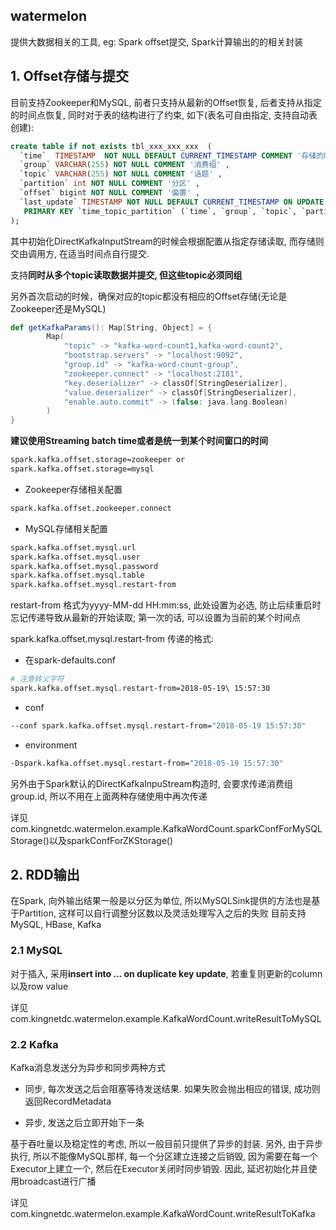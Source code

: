 ## watermelon

提供大数据相关的工具, eg: Spark offset提交, Spark计算输出的的相关封装

## 1. Offset存储与提交

目前支持Zookeeper和MySQL, 前者只支持从最新的Offset恢复, 后者支持从指定的时间点恢复, 同时对于表的结构进行了约束, 如下(表名可自由指定, 支持自动表创建):


```sql
create table if not exists tbl_xxx_xxx_xxx  (
  `time`  TIMESTAMP  NOT NULL DEFAULT CURRENT_TIMESTAMP COMMENT '存储的时间', -- 插入或更新时不修改此字段
  `group` VARCHAR(255) NOT NULL COMMENT '消费组' ,
  `topic` VARCHAR(255) NOT NULL COMMENT '话题' ,
  `partition` int NOT NULL COMMENT '分区' ,
  `offset` bigint NOT NULL COMMENT '偏置' ,
  `last_update` TIMESTAMP NOT NULL DEFAULT CURRENT_TIMESTAMP ON UPDATE CURRENT_TIMESTAMP COMMENT '最后更新时间' ,
   PRIMARY KEY `time_topic_partition` (`time`, `group`, `topic`, `partition`)
);
```

其中初始化DirectKafkaInputStream的时候会根据配置从指定存储读取, 而存储则交由调用方, 在适当时间点自行提交.

支持**同时从多个topic读取数据并提交, 但这些topic必须同组**

另外首次启动的时候，确保对应的topic都没有相应的Offset存储(无论是Zookeeper还是MySQL)

```scala
def getKafkaParams(): Map[String, Object] = {
        Map(
            "topic" -> "kafka-word-count1,kafka-word-count2",
            "bootstrap.servers" -> "localhost:9092",
            "group.id" -> "kafka-word-count-group",
            "zookeeper.connect" -> "localhost:2181",
            "key.deserializer" -> classOf[StringDeserializer],
            "value.deserializer" -> classOf[StringDeserializer],
            "enable.auto.commit" -> (false: java.lang.Boolean)
        )
}
```




**建议使用Streaming batch time或者是统一到某个时间窗口的时间**


```bash
spark.kafka.offset.storage=zookeeper or
spark.kafka.offset.storage=mysql
```

+ Zookeeper存储相关配置

```bash
spark.kafka.offset.zookeeper.connect
```

+ MySQL存储相关配置

```bash
spark.kafka.offset.mysql.url
spark.kafka.offset.mysql.user
spark.kafka.offset.mysql.password
spark.kafka.offset.mysql.table
spark.kafka.offset.mysql.restart-from
```

restart-from 格式为yyyy-MM-dd HH:mm:ss, 此处设置为必选, 防止后续重启时忘记传递导致从最新的开始读取;
第一次的话, 可以设置为当前的某个时间点

spark.kafka.offset.mysql.restart-from 传递的格式:

+ 在spark-defaults.conf

```bash
# 注意转义字符
spark.kafka.offset.mysql.restart-from=2018-05-19\ 15:57:30
```

+ conf

```bash
--conf spark.kafka.offset.mysql.restart-from="2018-05-19 15:57:30"
```

+ environment

```bash
-Dspark.kafka.offset.mysql.restart-from="2018-05-19 15:57:30"
```


另外由于Spark默认的DirectKafkaInpuStream构造时, 会要求传递消费组group.id, 所以不用在上面两种存储使用中再次传递

详见com.kingnetdc.watermelon.example.KafkaWordCount.sparkConfForMySQLStorage()以及sparkConfForZKStorage()

## 2. RDD输出

在Spark, 向外输出结果一般是以分区为单位, 所以MySQLSink提供的方法也是基于Partition, 这样可以自行调整分区数以及灵活处理写入之后的失败
目前支持MySQL, HBase, Kafka

### 2.1 MySQL

对于插入, 采用**insert into ... on duplicate key update**, 若重复则更新的column以及row value

详见com.kingnetdc.watermelon.example.KafkaWordCount.writeResultToMySQL

### 2.2 Kafka

Kafka消息发送分为异步和同步两种方式

+ 同步, 每次发送之后会阻塞等待发送结果. 如果失败会抛出相应的错误, 成功则返回RecordMetadata

+ 异步, 发送之后立即开始下一条

基于吞吐量以及稳定性的考虑, 所以一般目前只提供了异步的封装. 另外, 由于异步执行, 所以不能像MySQL那样, 每一个分区建立连接之后销毁,
因为需要在每一个Executor上建立一个, 然后在Executor关闭时同步销毁. 因此, 延迟初始化并且使用broadcast进行广播

详见com.kingnetdc.watermelon.example.KafkaWordCount.writeResultToKafka
